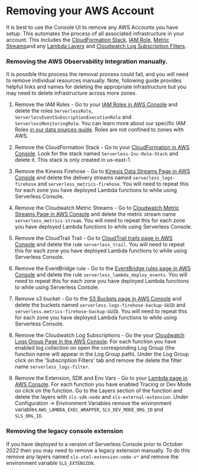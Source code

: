 <!--
title: Removing your AWS Account
menuText: Removing your AWS Account
description: Removing the AWS Observability Integration
menuOrder: 6
-->

# Removing your AWS Account
It is best to use the Console UI to remove any AWS Accounts you have setup. This automates the process of all associated infrastructure in your account. This includes the [CloudFormation Stack](../glossary.md#cloudformation-stack), [IAM Role](../glossary.md#iam-roles), [Metric Streams](../glossary.md#cloudwatch-metric-stream)and any [Lambda Layers](./glossary.md#lambda-layer) and [Cloudwatch Log Subscription Filters](../glossary.md#cloudwatch-subscriptions). 

### Removing the AWS Observability Integration manually.
It is possible this process the removal process could fail, and you will need to remove individual resources manually. Note, following guide provides helpful links and names for deleting the appropriate infrastructure but you may need to delete infrastructure across more zones. 

1. Remove the IAM Roles - Go to your [IAM Roles in AWS Console](https://us-east-1.console.aws.amazon.com/iamv2/home?region=us-east-1#/roles) and delete the roles `ServerlessRole`, `ServerlessEventSubscriptionExecutionRole` and `ServerlessMonitoringRole`. You can learn more about
our specific IAM Roles [in our data sources guide](./data-sources-and-roles.md#iam-roles). Roles are not confined to zones with AWS. 

1. Remove the CloudFormation Stack - Go to your [CloudFormation in AWS Console](https://us-east-1.console.aws.amazon.com/cloudformation/home?region=us-east-1#/stacks?filteringStatus=active&filteringText=&viewNested=true&hideStacks=false). Look for the stack named `Serverless-Inc-Role-Stack` and delete it. This stack is only created in us-east-1.

1. Remove the Kinesis Firehose - Go to [Kinesis Data Streams Page in AWS Console](https://us-east-1.console.aws.amazon.com/firehose/home?region=us-east-1#/streams) and delete the delivery streams named `serverless_logs-firehose` and `serverless_metrics-firehose`. You will need to repeat this for each zone you have deployed Lambda functions to while using Serverless Console. 

1. Remove the Cloudwatch Metric Streams - Go to [Cloudwatch Metric Streams Page in AWS Console](https://us-east-1.console.aws.amazon.com/cloudwatch/home?region=us-east-1#metric-streams:streamsList) and delete the metric stream name `serverless_metrics-stream`. You will need to repeat this for each zone you have deployed Lambda functions to while using Serverless Console. 

1. Remove the CloudTrail Trail - Go to [CloudTrail trails page in AWS Console](https://us-east-1.console.aws.amazon.com/cloudtrail/home?region=us-east-1#/trails) and delete the rule `serverless_trail`. You will need to repeat this for each zone you have deployed Lambda functions to while using Serverless Console. 

1. Remove the EventBridge rule - Go to the [EventBridge rules page in AWS Console](https://us-east-1.console.aws.amazon.com/events/home?region=us-east-1#/rules) and delete the rule `serverless_lambda_deploy_events`. You will need to repeat this for each zone you have deployed Lambda functions to while using Serverless Console. 

1. Remove s3 bucket - Go to the [S3 Buckets page in AWS Console](https://s3.console.aws.amazon.com/s3/buckets?region=us-east-1) and delete the buckets named `serverless.logs-firehose-backup-GUID` and `serverless.metrics-firehose-backup-GUID`. You will need to repeat this for each zone you have deployed Lambda functions to while using Serverless Console. 

1. Remove the Cloudwatch Log Subscriptions - Go the your [Cloudwatch Logs Group Page in the AWS Console](https://us-east-1.console.aws.amazon.com/cloudwatch/home?region=us-east-1#logsV2:log-groups). For each function you have enabled log collection on open the corresponding Log Group (the function name will appear in the Log Group path). Under the Log Group click on the 'Subscription Filters' tab and remove the delete the filter name `serverless_logs-filter`.

1. Remove the Extension, SDK and Env Vars - Go to your [Lambda page in AWS Console](https://us-east-1.console.aws.amazon.com/lambda/home?region=us-east-1#/functions). For each function you have enabled Tracing or Dev Mode on click on the function. Go to the Layers section of the function and delete the layers with `sls-sdk-node` and `sls-external-extension`. Under Configuration -> Environment Variables remove the environment variables `AWS_LAMBDA_EXEC_WRAPPER`, `SLS_DEV_MODE_ORG_ID` and `SLS_ORG_ID`.



### Removing the legacy console extension
If you have deployed to a version of Serverless Console prior to October 2022 then you may need to remove a legacy extension manually. To do this remove any layers named `sls-otel-extension-node-v*` and remove the environment variable `SLS_EXTENSION`.

